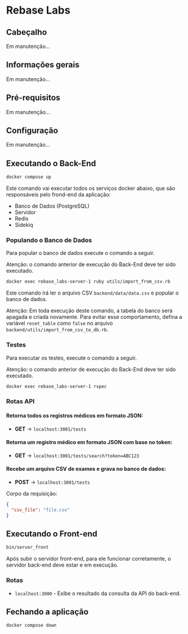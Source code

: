 # Rebase Labs

## Cabeçalho

Em manutenção...

<!-- - [Executando o Banco de Dados (PostgreSQL)](#executando-o-banco-de-dados-postgresql)
- [Executando os Servidores](#executando-os-servidores)
- [Exeutando os Jobs](#executando-os-jobs)
- [Populando o Banco de Dados](#populando-o-banco-de-dados)
- [Testes](#testes)

### Nota

- Ao executar um comando pela primeira vez, pode levar alguns segundos a mais devido ao download das gems necessárias.

### Resumo de Comandos

- `bin/database` - Executa o banco de dados
- `bin/server_front` - Executa o servidor front-end
- `bin/server_back` - Executa o servidor back-end
- `bin/populate_database` - Popula o banco de dados pela primeira vez
- `bin/tests_back` - Executa os testes

### Sugestão de primeiros passos

#### 1- Execute os testes:
   - `bin/tests_back`
#### 2- Se abituando com a interface sem o banco populado:
   - Execute o Banco de Dados e Servidores ao mesmo tempo:
      - `bin/database`
      - `bin/server_back`
      - `bin/server_front`
   - Entre na rota `localhost:3000/`
#### 3- Visualizando interface com dados populados:
   - Feche o que foi aberto anteriormente
   - Popule o Banco de Dados
      - `bin/populate_database`
   - Refaça os comandos do passo 2
#### 4- Inserindo dados manuelmente através de UPLOAD na página HTML
   - Feche o que foi aberto anteriormente
   - Resete o Banco de Dados
      - `docker volume rm relabs_back_database`
   - Execute os comandos do passo 2
   - Execute os jobs
      - `bin/jobs`
   - Entre na rota principal da aplicação front-end
      - `:3000/`
   - Faça upload de um arquivo CSV manualmente através do botão na página
   - Recarregue a página e procure pelo exame na listagem. -->

## Informações gerais

Em manutenção...

## Pré-requisitos

Em manutenção...

## Configuração

Em manutenção...

## Executando o Back-End

```bash
docker compose up
```

Este comando vai executar todos os serviços docker abaixo, que são responsáveis pelo frond-end da aplicação:
- Banco de Dados (PostgreSQL)
- Servidor
- Redis
- Sidekiq

### Populando o Banco de Dados

Para popular o banco de dados execute o comando a seguir. 

Atenção: o comando anterior de execução do Back-End deve ter sido executado.

```bash
docker exec rebase_labs-server-1 ruby utils/import_from_csv.rb
```

Este comando irá ler o arquivo CSV `backend/data/data.csv` e popular o banco de dados.

Atenção: Em toda execução deste comando, a tabela do banco será apagada e criada novamente. Para evitar esse comportamento, defina a variável `reset_table` como `false` no arquivo `backend/utils/import_from_csv_to_db.rb`.

### Testes

Para executar os testes, execute o comando a seguir. 

Atenção: o comando anterior de execução do Back-End deve ter sido executado.

```bash
docker exec rebase_labs-server-1 rspec
```

<!-- ### Back-end

```bash
bin/server_back
```

Após subir o servidor back-end, para ele funcionar corretamente, o Banco de Dados deve estar e em execução (e de preferencia populado). -->

### Rotas API

#### Retorna todos os registros médicos em formato JSON:
- **GET** → `localhost:3001/tests`

#### Retorna um registro médico em formato JSON com base no token:
- **GET** → `localhost:3001/tests/search?token=ABC123`

#### Recebe um arquivo CSV de exames e grava no banco de dados:
- **POST** → `localhost:3001/tests`

Corpo da requisição: 
```json
{ 
  "csv_file": "file.csv" 
}
```

## Executando o Front-end

```bash
bin/server_front
```

Após subir o servidor front-end, para ele funcionar corretamente, o servidor back-end deve estar e em execução.

### Rotas

- `localhost:3000` - Exibe o resultado da consulta da API do back-end.

## Fechando a aplicação

```bash
docker compose down
```
